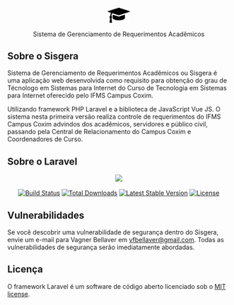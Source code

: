 <p align="center"><img src="https://github.com/vfbellaver/sisgera/blob/issue_10_requerimento/public/sisgera.png" width=10%></p>

<p align="center">
  Sistema de Gerenciamento de Requerimentos Acadêmicos
</p>

## Sobre o Sisgera



Sistema de Gerenciamento de Requerimentos Acadêmicos ou Sisgera é uma aplicação web desenvolvida como requisito para obtenção do grau de Técnologo em Sistemas para Internet do Curso de Tecnologia em Sistemas para Internet oferecido pelo IFMS Campus Coxim. 

Utilizando framework PHP Laravel e a biblioteca de JavaScript Vue JS. O sistema nesta primeira versão realiza controle de requerimentos do IFMS Campus Coxim advindos dos acadêmicos, servidores e público civil, passando pela Central de Relacionamento do Campus Coxim e Coordenadores de Curso.

## Sobre o Laravel
<p align="center"><img src="https://laravel.com/assets/img/components/logo-laravel.svg"></p>

<p align="center">
<a href="https://travis-ci.org/laravel/framework"><img src="https://travis-ci.org/laravel/framework.svg" alt="Build Status"></a>
<a href="https://packagist.org/packages/laravel/framework"><img src="https://poser.pugx.org/laravel/framework/d/total.svg" alt="Total Downloads"></a>
<a href="https://packagist.org/packages/laravel/framework"><img src="https://poser.pugx.org/laravel/framework/v/stable.svg" alt="Latest Stable Version"></a>
<a href="https://packagist.org/packages/laravel/framework"><img src="https://poser.pugx.org/laravel/framework/license.svg" alt="License"></a>
</p>

## Vulnerabilidades

Se você descobrir uma vulnerabilidade de segurança dentro do Sisgera, envie um e-mail para Vagner Bellaver em vfbellaver@gmail.com. Todas as vulnerabilidades de segurança serão imediatamente abordadas.

## Licença

O framework Laravel é um software de código aberto licenciado sob o [MIT license](http://opensource.org/licenses/MIT).
